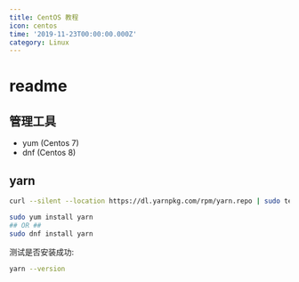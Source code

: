 ```yaml
---
title: CentOS 教程
icon: centos
time: '2019-11-23T00:00:00.000Z'
category: Linux
---
```


# readme

## 管理工具

* yum \(Centos 7\)
* dnf \(Centos 8\)

## yarn

```bash
curl --silent --location https://dl.yarnpkg.com/rpm/yarn.repo | sudo tee /etc/yum.repos.d/yarn.repo

sudo yum install yarn
## OR ##
sudo dnf install yarn
```

测试是否安装成功:

```bash
yarn --version
```

